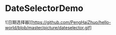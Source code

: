 # DateSelectorDemo
![日期选择器][https://github.com/PengHaiZhuo/hello-world/blob/master/picture/dateselector.gif]
